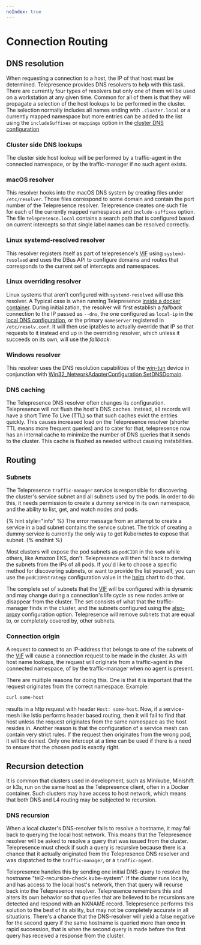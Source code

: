 ```yaml
---
noIndex: true
---
```


# Connection Routing

## DNS resolution

When requesting a connection to a host, the IP of that host must be determined. Telepresence provides DNS resolvers to help with this task. There are currently four types of resolvers but only one of them will be used on a workstation at any given time. Common for all of them is that they will propagate a selection of the host lookups to be performed in the cluster. The selection normally includes all names ending with `.cluster.local` or a currently mapped namespace but more entries can be added to the list using the `includeSuffixes` or `mappings` option in the [cluster DNS configuration](laptop-side-configuration.md#dns)

### Cluster side DNS lookups

The cluster side host lookup will be performed by a traffic-agent in the connected namespace, or by the traffic-manager if no such agent exists.

### macOS resolver

This resolver hooks into the macOS DNS system by creating files under `/etc/resolver`. Those files correspond to some domain and contain the port number of the Telepresence resolver. Telepresence creates one such file for each of the currently mapped namespaces and `include-suffixes` option. The file `telepresence.local` contains a search path that is configured based on current intercepts so that single label names can be resolved correctly.

### Linux systemd-resolved resolver

This resolver registers itself as part of telepresence's [VIF](networking-through-virtual-network-interface.md) using `systemd-resolved` and uses the DBus API to configure domains and routes that corresponds to the current set of intercepts and namespaces.

### Linux overriding resolver

Linux systems that aren't configured with `systemd-resolved` will use this resolver. A Typical case is when running Telepresence [inside a docker container](running-telepresence-inside-a-container.md). During initialization, the resolver will first establish a _fallback_ connection to the IP passed as `--dns`, the one configured as `local-ip` in the [local DNS configuration](laptop-side-configuration.md#dns), or the primary `nameserver` registered in `/etc/resolv.conf`. It will then use iptables to actually override that IP so that requests to it instead end up in the overriding resolver, which unless it succeeds on its own, will use the _fallback_.

### Windows resolver

This resolver uses the DNS resolution capabilities of the [win-tun](https://www.wintun.net/) device in conjunction with [Win32\_NetworkAdapterConfiguration SetDNSDomain](https://docs.microsoft.com/en-us/powershell/scripting/samples/performing-networking-tasks?view=powershell-7.2#assigning-the-dns-domain-for-a-network-adapter).

### DNS caching

The Telepresence DNS resolver often changes its configuration. Telepresence will not flush the host's DNS caches. Instead, all records will have a short Time To Live (TTL) so that such caches evict the entries quickly. This causes increased load on the Telepresence resolver (shorter TTL means more frequent queries) and to cater for that, telepresence now has an internal cache to minimize the number of DNS queries that it sends to the cluster. This cache is flushed as needed without causing instabilities.

## Routing

### Subnets

The Telepresence `traffic-manager` service is responsible for discovering the cluster's service subnet and all subnets used by the pods. In order to do this, it needs permission to create a dummy service in its own namespace, and the ability to list, get, and watch nodes and pods.&#x20;

{% hint style="info" %}
The error message from an attempt to create a service in a bad subnet contains the service subnet. The trick of creating a dummy service is currently the only way to get Kubernetes to expose that subnet.
{% endhint %}

Most clusters will expose the pod subnets as `podCIDR` in the `Node` while others, like Amazon EKS, don't. Telepresence will then fall back to deriving the subnets from the IPs of all pods. If you'd like to choose a specific method for discovering subnets, or want to provide the list yourself, you can use the `podCIDRStrategy` configuration value in the [helm](../install-telepresence/install-uninstall-the-traffic-manager.md) chart to do that.

The complete set of subnets that the [VIF](networking-through-virtual-network-interface.md) will be configured with is dynamic and may change during a connection's life cycle as new nodes arrive or disappear from the cluster. The set consists of what that the traffic-manager finds in the cluster, and the subnets configured using the [also-proxy](laptop-side-configuration.md#alsoproxysubnets) configuration option. Telepresence will remove subnets that are equal to, or completely covered by, other subnets.

### Connection origin

A request to connect to an IP-address that belongs to one of the subnets of the [VIF](networking-through-virtual-network-interface.md) will cause a connection request to be made in the cluster. As with host name lookups, the request will originate from a traffic-agent in the connected namespace, of by the traffic-manager when no agent is present.

There are multiple reasons for doing this. One is that it is important that the request originates from the correct namespace. Example:

```bash
curl some-host
```

results in a http request with header `Host: some-host`. Now, if a service-mesh like Istio performs header based routing, then it will fail to find that host unless the request originates from the same namespace as the host resides in. Another reason is that the configuration of a service mesh can contain very strict rules. If the request then originates from the wrong pod, it will be denied. Only one intercept at a time can be used if there is a need to ensure that the chosen pod is exactly right.

## Recursion detection

It is common that clusters used in development, such as Minikube, Minishift or k3s, run on the same host as the Telepresence client, often in a Docker container. Such clusters may have access to host network, which means that both DNS and L4 routing may be subjected to recursion.

### DNS recursion

When a local cluster's DNS-resolver fails to resolve a hostname, it may fall back to querying the local host network. This means that the Telepresence resolver will be asked to resolve a query that was issued from the cluster. Telepresence must check if such a query is recursive because there is a chance that it actually originated from the Telepresence DNS resolver and was dispatched to the `traffic-manager`, or a `traffic-agent`.

Telepresence handles this by sending one initial DNS-query to resolve the hostname "tel2-recursion-check.kube-system". If the cluster runs locally, and has access to the local host's network, then that query will recurse back into the Telepresence resolver. Telepresence remembers this and alters its own behavior so that queries that are believed to be recursions are detected and respond with an NXNAME record. Telepresence performs this solution to the best of its ability, but may not be completely accurate in all situations. There's a chance that the DNS-resolver will yield a false negative for the second query if the same hostname is queried more than once in rapid succession, that is when the second query is made before the first query has received a response from the cluster.
